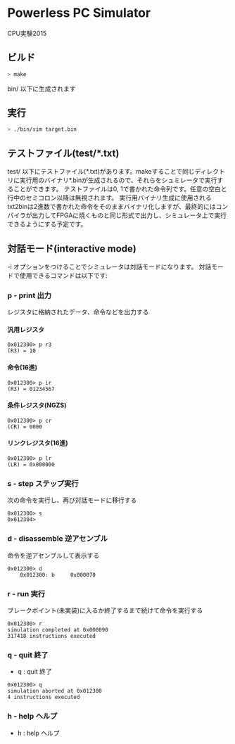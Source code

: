 # Powerless PC Simulator

CPU実験2015

## ビルド
```sh
> make
```

bin/ 以下に生成されます

## 実行

```sh
> ./bin/sim target.bin
```

## テストファイル(test/\*.txt)

test/ 以下にテストファイル(\*.txt)があります。makeすることで同じディレクトリに実行用のバイナリ\*.binが生成されるので、それらをシュミレータで実行することができます。
テストファイルは0, 1で書かれた命令列です。任意の空白と行中のセミコロン以降は無視されます。
実行用バイナリ生成に使用されるtxt2binは2進数で書かれた命令をそのままバイナリ化しますが、最終的にはコンパイラが出力してFPGAに焼くものと同じ形式で出力し、シミュレータ上で実行できるようにする予定です。

## 対話モード(interactive mode)

-i オプションをつけることでシミュレータは対話モードになります。
対話モードで使用できるコマンドは以下です:

### p - print 出力

レジスタに格納されたデータ、命令などを出力する

#### 汎用レジスタ
```
0x012300> p r3
(R3) = 10
```

#### 命令(16進)
```
0x012300> p ir
(R3) = 01234567
```

#### 条件レジスタ(NGZS)
```
0x012300> p cr
(CR) = 0000
```

#### リンクレジスタ(16進)
```
0x012300> p lr
(LR) = 0x000000
```

### s - step ステップ実行

次の命令を実行し、再び対話モードに移行する
```
0x012300> s
0x012304>
```

### d - disassemble 逆アセンブル
命令を逆アセンブルして表示する
```
0x012300> d
    0x012300: b     0x000070
```

### r - run 実行
ブレークポイント(未実装)に入るか終了するまで続けて命令を実行する
```
0x012300> r
simulation completed at 0x000090
317418 instructions executed
```
### q - quit 終了
- q : quit        終了
```
0x012300> q
simulation aborted at 0x012300
4 instructions executed
```

### h - help ヘルプ
- h : help        ヘルプ

